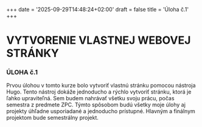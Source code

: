 +++
date = '2025-09-29T14:48:24+02:00'
draft = false
title = 'Úloha č.1'
+++
# VYTVORENIE VLASTNEJ WEBOVEJ STRÁNKY
<!--more-->
### ÚLOHA č.1
Prvou úlohou v tomto kurze bolo vytvoriť vlastnú stránku pomocou nástroja Hugo. Tento nástroj dokáže jednoducho a rýchlo vytvoriť stránku, ktorá je ľahko upraviteľná. Sem budem nahrávať všetku svoju prácu, počas semestra z predmete ZPC. Týmto spôsobom budú všetky moje úlohy aj projekty úhľadne usporiadané a jednoducho prístupné. Hlavným a finálnym projektom bude semestrálny projekt.